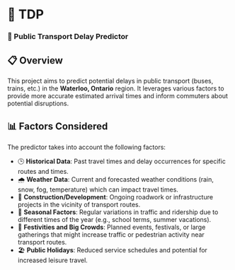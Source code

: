 # 🚆 TDP  
### 🚌 Public Transport Delay Predictor

## 📋 Overview  
This project aims to predict potential delays in public transport (buses, trains, etc.) in the **Waterloo, Ontario** region. It leverages various factors to provide more accurate estimated arrival times and inform commuters about potential disruptions.

## 📊 Factors Considered  
The predictor takes into account the following factors:

- 🕒 **Historical Data**: Past travel times and delay occurrences for specific routes and times.  
- 🌧️ **Weather Data**: Current and forecasted weather conditions (rain, snow, fog, temperature) which can impact travel times.  
- 🚧 **Construction/Development**: Ongoing roadwork or infrastructure projects in the vicinity of transport routes.  
- 📆 **Seasonal Factors**: Regular variations in traffic and ridership due to different times of the year (e.g., school terms, summer vacations).  
- 🎉 **Festivities and Big Crowds**: Planned events, festivals, or large gatherings that might increase traffic or pedestrian activity near transport routes.  
- 🏖️ **Public Holidays**: Reduced service schedules and potential for increased leisure travel.


